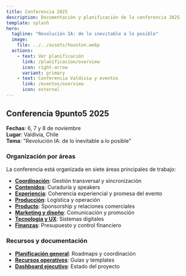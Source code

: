 ```yaml
---
title: Conferencia 2025
description: Documentación y planificación de la conferencia 2025
template: splash
hero:
  tagline: "Revolución IA: de lo inevitable a lo posible"
  image:
    file: ../../assets/houston.webp
  actions:
    - text: Ver planificación
      link: /planificacion/overview
      icon: right-arrow
      variant: primary
    - text: Conferencia Valdivia y eventos
      link: /eventos/overview
      icon: external
---
```


## Conferencia 9punto5 2025

**Fechas**: 6, 7 y 8 de noviembre  
**Lugar**: Valdivia, Chile  
**Tema**: "Revolución IA: de lo inevitable a lo posible"

### Organización por áreas

La conferencia está organizada en siete áreas principales de trabajo:

- **[Coordinación](/areas/coordinacion/overview)**: Gestión transversal y sincronización
- **[Contenidos](/areas/contenidos/overview)**: Curaduría y speakers
- **[Experiencia](/areas/experiencia/overview)**: Coherencia experiencial y promesa del evento
- **[Producción](/areas/produccion/overview)**: Logística y operación
- **[Producto](/areas/producto/overview)**: Sponsorship y relaciones comerciales
- **[Marketing y diseño](/areas/marketing-diseno/overview)**: Comunicación y promoción
- **[Tecnología y UX](/areas/tecnologia/overview)**: Sistemas digitales
- **[Finanzas](/areas/finanzas/overview)**: Presupuesto y control financiero

### Recursos y documentación

- **[Planificación general](/planificacion/overview)**: Roadmaps y coordinación
- **[Recursos operativos](/recursos/overview)**: Guías y templates
- **[Dashboard ejecutivo](/planificacion/dashboard)**: Estado del proyecto
